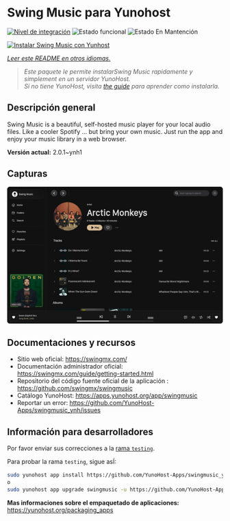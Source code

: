 <!--
Este archivo README esta generado automaticamente<https://github.com/YunoHost/apps/tree/master/tools/readme_generator>
No se debe editar a mano.
-->

# Swing Music para Yunohost

[![Nivel de integración](https://apps.yunohost.org/badge/integration/swingmusic)](https://ci-apps.yunohost.org/ci/apps/swingmusic/)
![Estado funcional](https://apps.yunohost.org/badge/state/swingmusic)
![Estado En Mantención](https://apps.yunohost.org/badge/maintained/swingmusic)

[![Instalar Swing Music con Yunhost](https://install-app.yunohost.org/install-with-yunohost.svg)](https://install-app.yunohost.org/?app=swingmusic)

*[Leer este README en otros idiomas.](./ALL_README.md)*

> *Este paquete le permite instalarSwing Music rapidamente y simplement en un servidor YunoHost.*  
> *Si no tiene YunoHost, visita [the guide](https://yunohost.org/install) para aprender como instalarla.*

## Descripción general

Swing Music is a beautiful, self-hosted music player for your local audio files. Like a cooler Spotify ... but bring your own music. Just run the app and enjoy your music library in a web browser.


**Versión actual:** 2.0.1~ynh1

## Capturas

![Captura de Swing Music](./doc/screenshots/screenshot.png)

## Documentaciones y recursos

- Sitio web oficial: <https://swingmx.com/>
- Documentación administrador oficial: <https://swingmx.com/guide/getting-started.html>
- Repositorio del código fuente oficial de la aplicación : <https://github.com/swingmx/swingmusic>
- Catálogo YunoHost: <https://apps.yunohost.org/app/swingmusic>
- Reportar un error: <https://github.com/YunoHost-Apps/swingmusic_ynh/issues>

## Información para desarrolladores

Por favor enviar sus correcciones a la [rama `testing`](https://github.com/YunoHost-Apps/swingmusic_ynh/tree/testing).

Para probar la rama `testing`, sigue asÍ:

```bash
sudo yunohost app install https://github.com/YunoHost-Apps/swingmusic_ynh/tree/testing --debug
o
sudo yunohost app upgrade swingmusic -u https://github.com/YunoHost-Apps/swingmusic_ynh/tree/testing --debug
```

**Mas informaciones sobre el empaquetado de aplicaciones:** <https://yunohost.org/packaging_apps>

